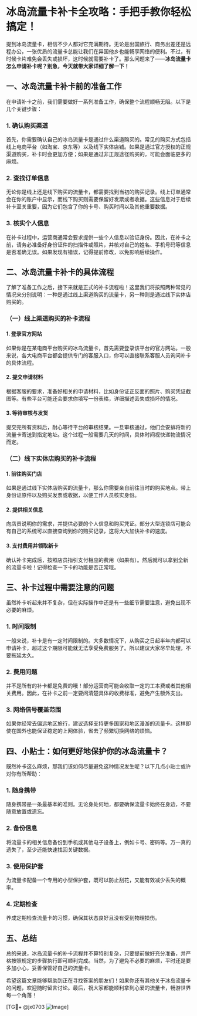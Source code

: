 # 冰岛流量卡补卡全攻略：手把手教你轻松搞定！

提到冰岛流量卡，相信不少人都对它充满期待。无论是出国旅行、商务出差还是远程办公，一张优质的流量卡总能让我们在异国他乡也能畅享网络的便利。不过，有时候卡片难免会丢失或损坏，这时候就需要补卡了。那么问题来了——**冰岛流量卡怎么申请补卡呢？别急，今天就带大家详细了解一下！**

## 一、冰岛流量卡补卡前的准备工作

在申请补卡之前，我们需要做好一系列准备工作，确保整个流程顺畅无阻。以下是几个关键步骤：

### 1. 确认购买渠道
首先，你需要确认自己的冰岛流量卡是通过什么渠道购买的。常见的购买方式包括线上电商平台（如淘宝、京东等）以及线下实体店铺。如果是通过官方授权的正规渠道购买，补卡时会更加方便；如果是通过非正规途径购买的，可能会面临更多的麻烦。

### 2. 查找订单信息
无论你是线上还是线下购买的流量卡，都需要找到当初的购买记录。线上订单通常会在你的账户中显示，而线下购买则需要保留好发票或者收据。这些信息对于后续补卡至关重要，因为它们包含了你的卡号、购买时间以及其他重要数据。

### 3. 核实个人信息
在补卡过程中，运营商通常会要求提供一些个人信息以验证身份。因此，在补卡之前，请务必准备好身份证件的扫描件或照片，并核对自己的姓名、手机号码等信息是否准确无误。如果发现有错误，记得提前修改，以免影响后续操作。

## 二、冰岛流量卡补卡的具体流程

了解了准备工作之后，接下来就是正式的补卡流程啦！这里我们将按照两种常见的情况来分别说明：一种是通过线上渠道购买的流量卡，另一种则是通过线下实体店购买的。

### （一）线上渠道购买的补卡流程

#### 1. 登录官方网站
如果你是在某电商平台购买的冰岛流量卡，首先需要登录该平台的官方网站。一般来说，各大电商平台都会提供专门的客服入口，你可以直接联系客服人员询问补卡的具体流程。

#### 2. 提交申请材料
根据客服的要求，准备好相关的申请材料，比如身份证正反面的照片、购买凭证截图等。有些平台可能还会要求你填写一份表格，详细描述丢失或损坏的情况。

#### 3. 等待审核与发货
提交完所有资料后，耐心等待平台的审核结果。一旦审核通过，他们会安排将新的流量卡寄送到指定地址。这个过程一般需要几天的时间，具体时间视快递物流情况而定。

### （二）线下实体店购买的补卡流程

#### 1. 前往购买门店
如果是通过线下实体店购买的流量卡，那么你需要亲自前往当时的购买地点。带上身份证原件以及购买发票或收据，以便工作人员核实身份。

#### 2. 提供相关信息
向店员说明你的需求，并提供必要的个人信息和购买凭证。部分大型连锁店可能会有自己的系统可以直接查询到你的购买记录，这将大大加快补卡的速度。

#### 3. 支付费用并领取新卡
确认补卡完成后，按照店员指引支付相应的费用（如果有）。然后就可以拿到全新的流量卡啦！记得检查一下卡的功能是否正常哦。

## 三、补卡过程中需要注意的问题

虽然补卡听起来并不复杂，但在实际操作中还是有一些细节需要注意，避免出现不必要的麻烦。

### 1. 时间限制
一般来说，补卡是有一定时间限制的。大多数情况下，从购买之日起半年内都可以申请补卡，超过这个期限可能就无法享受免费服务了。所以建议大家尽早处理，不要拖延太久。

### 2. 费用问题
并不是所有的补卡都是免费的哦！部分运营商可能会收取一定的工本费或者其他相关费用。因此，在补卡之前一定要问清楚具体的收费标准，避免产生额外支出。

### 3. 网络信号覆盖范围
如果你经常去偏远地区旅行，建议选择支持更多国家和地区漫游的流量卡。这样即使在国外也能保证稳定的上网体验，省去了频繁切换网络的烦恼。

## 四、小贴士：如何更好地保护你的冰岛流量卡？

既然补卡这么麻烦，那我们该如何尽量避免这种情况发生呢？以下几点小贴士或许对你有所帮助：

### 1. 随身携带
随身携带是一条最基本的准则。无论身处何地，都要确保流量卡始终在身边，不要随意放置或遗忘。

### 2. 备份信息
将流量卡的相关信息备份到手机或其他电子设备上，例如卡号、密码等。万一真的遗失了，至少还能快速找回关键数据。

### 3. 使用保护套
为流量卡配备一个专用的小型保护套，既可以防止刮花，又能有效减少丢失的概率。

### 4. 定期检查
养成定期检查流量卡的习惯，确保其状态良好且没有受到物理损伤。

## 五、总结

总的来说，冰岛流量卡的补卡流程并不算特别复杂，只要提前做好充分准备，并严格按照规定的步骤执行即可顺利完成。当然，为了避免不必要的麻烦，平时还是要多加小心，妥善保管好自己的流量卡。

希望这篇文章能够帮助到正在寻找答案的朋友们！如果你还有其他关于冰岛流量卡的问题，欢迎随时留言讨论。最后，祝大家都能顺利拿到心爱的流量卡，畅游世界每一个角落！

[TG💪+ @jx0703 ![Image](https://github.com/user-attachments/assets/dbca1d08-cadb-493c-b0ec-ad6f7a83f270)]